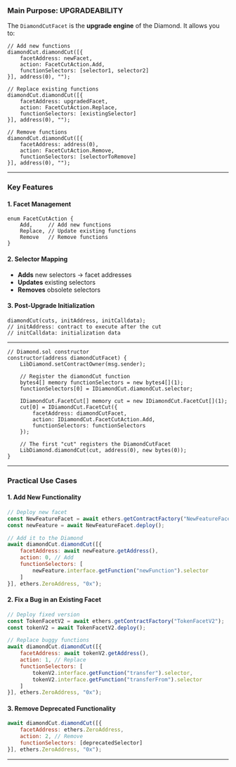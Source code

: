 
### **Main Purpose: UPGRADEABILITY**

The `DiamondCutFacet` is the **upgrade engine** of the Diamond. It allows you to:

```solidity
// Add new functions
diamondCut.diamondCut([{
    facetAddress: newFacet,
    action: FacetCutAction.Add,
    functionSelectors: [selector1, selector2]
}], address(0), "");

// Replace existing functions
diamondCut.diamondCut([{
    facetAddress: upgradedFacet,
    action: FacetCutAction.Replace,
    functionSelectors: [existingSelector]
}], address(0), "");

// Remove functions
diamondCut.diamondCut([{
    facetAddress: address(0),
    action: FacetCutAction.Remove,
    functionSelectors: [selectorToRemove]
}], address(0), "");
```

---

### **Key Features**

#### **1. Facet Management**
```solidity
enum FacetCutAction {
    Add,     // Add new functions
    Replace, // Update existing functions  
    Remove   // Remove functions
}
```

#### **2. Selector Mapping**
- **Adds** new selectors → facet addresses
- **Updates** existing selectors
- **Removes** obsolete selectors

#### **3. Post-Upgrade Initialization**
```solidity
diamondCut(cuts, initAddress, initCalldata);
// initAddress: contract to execute after the cut
// initCalldata: initialization data
```

---

```solidity
// Diamond.sol constructor
constructor(address diamondCutFacet) {
    LibDiamond.setContractOwner(msg.sender);

    // Register the diamondCut function
    bytes4[] memory functionSelectors = new bytes4[](1);
    functionSelectors[0] = IDiamondCut.diamondCut.selector;

    IDiamondCut.FacetCut[] memory cut = new IDiamondCut.FacetCut[](1);
    cut[0] = IDiamondCut.FacetCut({
        facetAddress: diamondCutFacet,
        action: IDiamondCut.FacetCutAction.Add,
        functionSelectors: functionSelectors
    });

    // The first "cut" registers the DiamondCutFacet
    LibDiamond.diamondCut(cut, address(0), new bytes(0));
}
```

---

### **Practical Use Cases**

#### **1. Add New Functionality**
```javascript
// Deploy new facet
const NewFeatureFacet = await ethers.getContractFactory("NewFeatureFacet");
const newFeature = await NewFeatureFacet.deploy();

// Add it to the Diamond
await diamondCut.diamondCut([{
    facetAddress: await newFeature.getAddress(),
    action: 0, // Add
    functionSelectors: [
        newFeature.interface.getFunction("newFunction").selector
    ]
}], ethers.ZeroAddress, "0x");
```

#### **2. Fix a Bug in an Existing Facet**
```javascript
// Deploy fixed version
const TokenFacetV2 = await ethers.getContractFactory("TokenFacetV2");
const tokenV2 = await TokenFacetV2.deploy();

// Replace buggy functions
await diamondCut.diamondCut([{
    facetAddress: await tokenV2.getAddress(),
    action: 1, // Replace
    functionSelectors: [
        tokenV2.interface.getFunction("transfer").selector,
        tokenV2.interface.getFunction("transferFrom").selector
    ]
}], ethers.ZeroAddress, "0x");
```

#### **3. Remove Deprecated Functionality**
```javascript
await diamondCut.diamondCut([{
    facetAddress: ethers.ZeroAddress,
    action: 2, // Remove
    functionSelectors: [deprecatedSelector]
}], ethers.ZeroAddress, "0x");
```

---

